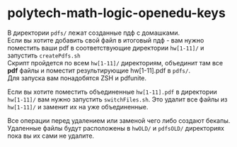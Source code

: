 # polytech-math-logic-openedu-keys
В директории `pdfs/` лежат созданные пдф с домашками.  
Если вы хотите добавить свой файл в итоговый пдф - вам нужно поместить ваши pdf в соответствующие директории `hw[1-11]/` и запустить `createPdfs.sh`  
Скрипт пройдется по всем `hw[1-11]/` директориям, объединит там все **pdf** файлы и поместит результирующие hw[1-11].pdf в `pdfs/`.  
Для запуска вам понадобятся ZSH и pdfunite.  

Если вы хотите поместить объединенные `hw[1-11].pdf` в директории `hw[1-11]/` вам нужно запустить `switchFiles.sh`. Это удалит все файлы из `hw[1-11]/` и заменит их на уже объединенные.  

Все операции перед удалением или заменой чего либо создают бекапы. Удаленные файлы будут расположены в `hwOLD/` и `pdfsOLD/` директориях пока вы их сами не удалите.
